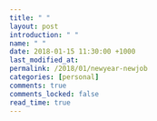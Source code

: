 ```yaml
---
title: " "
layout: post
introduction: " "
name: " "
date: 2018-01-15 11:30:00 +1000
last_modified_at:
permalink: /2018/01/newyear-newjob
categories: [personal]
comments: true
comments_locked: false
read_time: true
---
```


